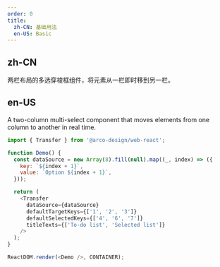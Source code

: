```yaml
---
order: 0
title:
  zh-CN: 基础用法
  en-US: Basic
---
```


## zh-CN

两栏布局的多选穿梭框组件，将元素从一栏即时移到另一栏。

## en-US

A two-column multi-select component that moves elements from one column to another in real time.

```js
import { Transfer } from '@arco-design/web-react';

function Demo() {
  const dataSource = new Array(8).fill(null).map((_, index) => ({
    key: `${index + 1}`,
    value: `Option ${index + 1}`,
  }));

  return (
    <Transfer
      dataSource={dataSource}
      defaultTargetKeys={['1', '2', '3']}
      defaultSelectedKeys={['4', '6', '7']}
      titleTexts={['To-do list', 'Selected list']}
    />
  );
}

ReactDOM.render(<Demo />, CONTAINER);
```
